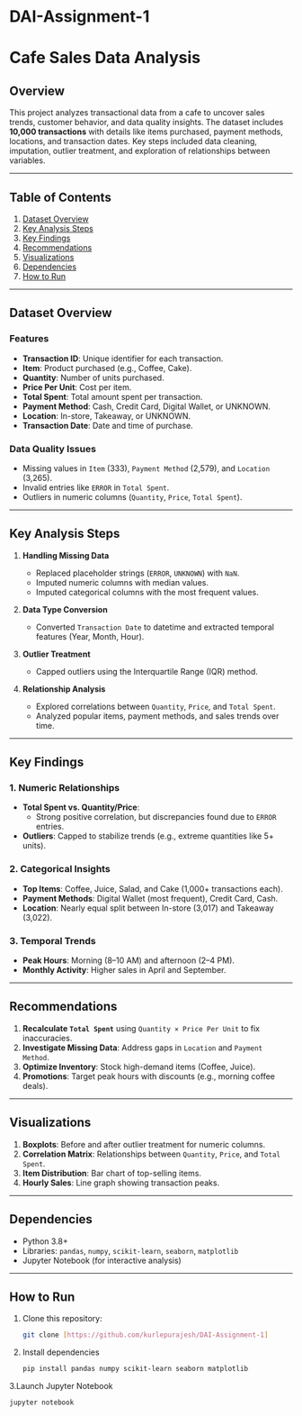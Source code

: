 # DAI-Assignment-1
# Cafe Sales Data Analysis

## Overview
This project analyzes transactional data from a cafe to uncover sales trends, customer behavior, and data quality insights. The dataset includes **10,000 transactions** with details like items purchased, payment methods, locations, and transaction dates. Key steps included data cleaning, imputation, outlier treatment, and exploration of relationships between variables.

---

## Table of Contents
1. [Dataset Overview](#dataset-overview)
2. [Key Analysis Steps](#key-analysis-steps)
3. [Key Findings](#key-findings)
4. [Recommendations](#recommendations)
5. [Visualizations](#visualizations)
6. [Dependencies](#dependencies)
7. [How to Run](#how-to-run)

---

## Dataset Overview
### Features
- **Transaction ID**: Unique identifier for each transaction.
- **Item**: Product purchased (e.g., Coffee, Cake).
- **Quantity**: Number of units purchased.
- **Price Per Unit**: Cost per item.
- **Total Spent**: Total amount spent per transaction.
- **Payment Method**: Cash, Credit Card, Digital Wallet, or UNKNOWN.
- **Location**: In-store, Takeaway, or UNKNOWN.
- **Transaction Date**: Date and time of purchase.

### Data Quality Issues
- Missing values in `Item` (333), `Payment Method` (2,579), and `Location` (3,265).
- Invalid entries like `ERROR` in `Total Spent`.
- Outliers in numeric columns (`Quantity`, `Price`, `Total Spent`).

---

## Key Analysis Steps
1. **Handling Missing Data**  
   - Replaced placeholder strings (`ERROR`, `UNKNOWN`) with `NaN`.
   - Imputed numeric columns with median values.
   - Imputed categorical columns with the most frequent values.

2. **Data Type Conversion**  
   - Converted `Transaction Date` to datetime and extracted temporal features (Year, Month, Hour).

3. **Outlier Treatment**  
   - Capped outliers using the Interquartile Range (IQR) method.

4. **Relationship Analysis**  
   - Explored correlations between `Quantity`, `Price`, and `Total Spent`.
   - Analyzed popular items, payment methods, and sales trends over time.

---

## Key Findings
### 1. Numeric Relationships
- **Total Spent vs. Quantity/Price**:  
  - Strong positive correlation, but discrepancies found due to `ERROR` entries.  
- **Outliers**: Capped to stabilize trends (e.g., extreme quantities like 5+ units).

### 2. Categorical Insights
- **Top Items**: Coffee, Juice, Salad, and Cake (1,000+ transactions each).  
- **Payment Methods**: Digital Wallet (most frequent), Credit Card, Cash.  
- **Location**: Nearly equal split between In-store (3,017) and Takeaway (3,022).

### 3. Temporal Trends
- **Peak Hours**: Morning (8–10 AM) and afternoon (2–4 PM).  
- **Monthly Activity**: Higher sales in April and September.

---

## Recommendations
1. **Recalculate `Total Spent`** using `Quantity × Price Per Unit` to fix inaccuracies.  
2. **Investigate Missing Data**: Address gaps in `Location` and `Payment Method`.  
3. **Optimize Inventory**: Stock high-demand items (Coffee, Juice).  
4. **Promotions**: Target peak hours with discounts (e.g., morning coffee deals).  

---

## Visualizations
1. **Boxplots**: Before and after outlier treatment for numeric columns.  
2. **Correlation Matrix**: Relationships between `Quantity`, `Price`, and `Total Spent`.  
3. **Item Distribution**: Bar chart of top-selling items.  
4. **Hourly Sales**: Line graph showing transaction peaks.  

---

## Dependencies
- Python 3.8+
- Libraries: `pandas`, `numpy`, `scikit-learn`, `seaborn`, `matplotlib`  
- Jupyter Notebook (for interactive analysis)

---

## How to Run
1. Clone this repository:  
   ```bash
   git clone [https://github.com/kurlepurajesh/DAI-Assignment-1]
2. Install dependencies
   ```bash
   pip install pandas numpy scikit-learn seaborn matplotlib
3.Launch Jupyter Notebook
   ```bash
   jupyter notebook



